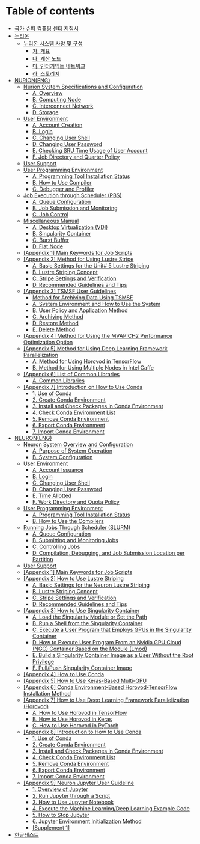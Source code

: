 # Table of contents

* [국가 슈퍼 컴퓨팅 센터 지침서](README.md)
* [누리온](undefined/README.md)
  * [누리온 시스템 사양 및 구성](ksc/kor/NURION\(KOR\)/NSSaC/README.md)
    * [가. 개요](ksc/kor/NURION\(KOR\)/NSSaC/Overview.md)
    * [나. 계산 노드](ksc/kor/NURION\(KOR\)/NSSaC/ComputingNode.md)
    * [다. 인터커넥트 네트워크](ksc/kor/NURION\(KOR\)/NSSaC/InterconnectNetwork.md)
    * [라. 스토리지](ksc/kor/NURION\(KOR\)/NSSaC/Storage.md)
* [NURION(ENG)](nurion-eng/README.md)
  * [Nurion System Specifications and Configuration](ksc/eng/NURION\(ENG\)/NSSaC/README.md)
    * [A. Overview](ksc/eng/NURION\(ENG\)/NSSaC/Overview.md)
    * [B. Computing Node](ksc/eng/NURION\(ENG\)/NSSaC/ComputingNode.md)
    * [C. Interconnect Network](ksc/eng/NURION\(ENG\)/NSSaC/InterconnectNetwork.md)
    * [D. Storage](ksc/eng/NURION\(ENG\)/NSSaC/Storage.md)
  * [User Environment](ksc/eng/NURION\(ENG\)/UE/README.md)
    * [A. Account Creation](ksc/eng/NURION\(ENG\)/UE/AccountCreation.md)
    * [B. Login](ksc/eng/NURION\(ENG\)/UE/Login.md)
    * [C. Changing User Shell](ksc/eng/NURION\(ENG\)/UE/ChangingUserShell.md)
    * [D. Changing User Password](ksc/eng/NURION\(ENG\)/UE/ChangingUserPassword.md)
    * [E. Checking SRU Time Usage of User Account](ksc/eng/NURION\(ENG\)/UE/CheckingSRUTimeUsageofUserAccount.md)
    * [F. Job Directory and Quarter Policy](ksc/eng/NURION\(ENG\)/UE/JobDirectoryandQuarterPolicy.md)
  * [User Support](ksc/eng/NURION\(ENG\)/US/README.md)
  * [User Programming Environment](ksc/eng/NURION\(ENG\)/UPE/README.md)
    * [A. Programming Tool Installation Status](ksc/eng/NURION\(ENG\)/UPE/ProgrammingToolInstallationStatus.md)
    * [B. How to Use Compiler](ksc/eng/NURION\(ENG\)/UPE/HowtoUseCompiler.md)
    * [C. Debugger and Profiler](ksc/eng/NURION\(ENG\)/UPE/DebuggerandProfiler.md)
  * [Job Execution through Scheduler (PBS)](ksc/eng/NURION\(ENG\)/JEtS\(PBS\)/README.md)
    * [A. Queue Configuration](ksc/eng/NURION\(ENG\)/JEtS\(PBS\)/QueueConfiguration.md)
    * [B. Job Submission and Monitoring](ksc/eng/NURION\(ENG\)/JEtS\(PBS\)/JobSubmissionandMonitoring.md)
    * [C. Job Control](ksc/eng/NURION\(ENG\)/JEtS\(PBS\)/JobControl.md)
  * [Miscellaneous Manual](ksc/eng/NURION\(ENG\)/MM/README.md)
    * [A. Desktop Virtualization (VDI)](ksc/eng/NURION\(ENG\)/MM/DesktopVirtualization\(VDI\).md)
    * [B. Singularity Container](ksc/eng/NURION\(ENG\)/MM/SingularityContainer.md)
    * [C. Burst Buffer](ksc/eng/NURION\(ENG\)/MM/BurstBuffer.md)
    * [D. Flat Node](ksc/eng/NURION\(ENG\)/MM/FlatNode.md)
  * [\[Appendix 1\] Main Keywords for Job Scripts](ksc/eng/NURION\(ENG\)/Appendix1/README.md)
  * [\[Appendix 2\] Method for Using Lustre Stripe](ksc/eng/NURION\(ENG\)/Appendix2/README.md)
    * [A. Basic Settings for the Unit# 5 Lustre Striping](ksc/eng/NURION\(ENG\)/Appendix2/LustreStriping.md)
    * [B. Lustre Striping Concept](ksc/eng/NURION\(ENG\)/Appendix2/LustreStripingConcept.md)
    * [C. Stripe Settings and Verification](ksc/eng/NURION\(ENG\)/Appendix2/StripeSettingsandVerification.md)
    * [D. Recommended Guidelines and Tips](ksc/eng/NURION\(ENG\)/Appendix2/RecommendedGuidelinesandTips.md)
  * [\[Appendix 3\] TSMSF User Guidelines](ksc/eng/NURION\(ENG\)/Appendix3/README.md)
    * [Method for Archiving Data Using TSMSF](ksc/eng/NURION\(ENG\)/Appendix3/MethodforArchivingDataUsingTSMSF.md)
    * [A. System Environment and How to Use the System](ksc/eng/NURION\(ENG\)/Appendix3/SystemEnvironmentandHowtoUsetheSystem.md)
    * [B. User Policy and Application Method](ksc/eng/NURION\(ENG\)/Appendix3/UserPolicyandApplicationMethod.md)
    * [C. Archiving Method](ksc/eng/NURION\(ENG\)/Appendix3/ArchivingMethod.md)
    * [D. Restore Method](ksc/eng/NURION\(ENG\)/Appendix3/RestoreMethod.md)
    * [E. Delete Method](ksc/eng/NURION\(ENG\)/Appendix3/DeleteMethod.md)
  * [\[Appendix 4\] Method for Using the MVAPICH2 Performance Optimization Option](ksc/eng/NURION\(ENG\)/Appendix4/README.md)
  * [\[Appendix 5\] Method for Using Deep Learning Framework Parallelization](ksc/eng/NURION\(ENG\)/Appendix5/README.md)
    * [A. Method for Using Horovod in TensorFlow](ksc/eng/NURION\(ENG\)/Appendix5/MethodforUsingHorovodinTensorFlow.md)
    * [B. Method for Using Multiple Nodes in Intel Caffe](ksc/eng/NURION\(ENG\)/Appendix5/MethodforUsingMultipleNodesinIntelCaffe.md)
  * [\[Appendix 6\] List of Common Libraries](ksc/eng/NURION\(ENG\)/Appendix6/README.md)
    * [A. Common Libraries](ksc/eng/NURION\(ENG\)/Appendix6/CommonLibraries.md)
  * [\[Appendix 7\] Introduction on How to Use Conda](ksc/eng/NURION\(ENG\)/Appendix7/README.md)
    * [1. Use of Conda](ksc/eng/NURION\(ENG\)/Appendix7/UseofConda.md)
    * [2. Create Conda Environment](ksc/eng/NURION\(ENG\)/Appendix7/CreateCondaEnvironment.md)
    * [3. Install and Check Packages in Conda Environment](ksc/eng/NURION\(ENG\)/Appendix7/InstallandCheckPackagesinCondaEnvironment.md)
    * [4. Check Conda Environment List](ksc/eng/NURION\(ENG\)/Appendix7/CheckCondaEnvironmentList.md)
    * [5. Remove Conda Environment](ksc/eng/NURION\(ENG\)/Appendix7/RemoveCondaEnvironment.md)
    * [6. Export Conda Environment](ksc/eng/NURION\(ENG\)/Appendix7/ExportCondaEnvironment.md)
    * [7. Import Conda Environment](ksc/eng/NURION\(ENG\)/Appendix7/ImportCondaEnvironment.md)
* [NEURON(ENG)](neuron-eng/README.md)
  * [Neuron System Overview and Configuration](ksc/eng/NEURON\(ENG\)/NSOaC/README.md)
    * [A. Purpose of System Operation](ksc/eng/NEURON\(ENG\)/NSOaC/PurposeofSystemOperation.md)
    * [B. System Configuration](ksc/eng/NEURON\(ENG\)/NSOaC/SystemConfiguration.md)
  * [User Environment](ksc/eng/NEURON\(ENG\)/UE/README.md)
    * [A. Account Issuance](ksc/eng/NEURON\(ENG\)/UE/AccountIssuance.md)
    * [B. Login](ksc/eng/NEURON\(ENG\)/UE/Login.md)
    * [C. Changing User Shell](ksc/eng/NEURON\(ENG\)/UE/ChangingUserShell.md)
    * [D. Changing User Password](ksc/eng/NEURON\(ENG\)/UE/ChangingUserPassword.md)
    * [E. Time Allotted](ksc/eng/NEURON\(ENG\)/UE/TimeAllotted.md)
    * [F. Work Directory and Quota Policy](ksc/eng/NEURON\(ENG\)/UE/WorkDirectoryandQuotaPolicy.md)
  * [User Programming Environment](ksc/eng/NEURON\(ENG\)/UPE/README.md)
    * [A. Programming Tool Installation Status](ksc/eng/NEURON\(ENG\)/UPE/ProgrammingToolInstallationStatus.md)
    * [B. How to Use the Compilers](ksc/eng/NEURON\(ENG\)/UPE/HowtoUsetheCompilers.md)
  * [Running Jobs Through Scheduler (SLURM)](ksc/eng/NEURON\(ENG\)/RJTS\(SLURM\)/README.md)
    * [A. Queue Configuration](ksc/eng/NEURON\(ENG\)/RJTS\(SLURM\)/QueueConfiguration.md)
    * [B. Submitting and Monitoring Jobs](ksc/eng/NEURON\(ENG\)/RJTS\(SLURM\)/SubmittingandMonitoringJobs.md)
    * [C. Controlling Jobs](ksc/eng/NEURON\(ENG\)/RJTS\(SLURM\)/ControllingJobs.md)
    * [D. Compilation, Debugging, and Job Submission Location per Partition](ksc/eng/NEURON\(ENG\)/RJTS\(SLURM\)/Compilation\_Debugging\_andJobSubmissionLocationperPartition.md)
  * [User Support](ksc/eng/NEURON\(ENG\)/US/README.md)
  * [\[Appendix 1\] Main Keywords for Job Scripts](ksc/eng/NEURON\(ENG\)/Appendix1/README.md)
  * [\[Appendix 2\] How to Use Lustre Striping](ksc/eng/NEURON\(ENG\)/Appendix2/README.md)
    * [A. Basic Settings for the Neuron Lustre Striping](ksc/eng/NEURON\(ENG\)/Appendix2/LustreStriping.md)
    * [B. Lustre Striping Concept](ksc/eng/NEURON\(ENG\)/Appendix2/LustreStripingConcept.md)
    * [C. Stripe Settings and Verification](neuron-eng/appendix2/c.-stripe-settings-and-verification.md)
    * [D. Recommended Guidelines and Tips](neuron-eng/appendix2/d.-recommended-guidelines-and-tips.md)
  * [\[Appendix 3\] How to Use Singularity Container](ksc/eng/NEURON\(ENG\)/Appendix3/README.md)
    * [A. Load the Singularity Module or Set the Path](ksc/eng/NEURON\(ENG\)/Appendix3/LoadtheSingularityModuleorSetthePath.md)
    * [B. Run a Shell from the Singularity Container](ksc/eng/NEURON\(ENG\)/Appendix3/RunaShellfromtheSingularityContainer.md)
    * [C. Execute a User Program that Employs GPUs in the Singularity Container](ksc/eng/NEURON\(ENG\)/Appendix3/ExecuteaUserProgramthatEmploysGPUsintheSingularityContainer.md)
    * [D. How to Execute User Program From an Nvidia GPU Cloud (NGC) Container Based on the Module (Lmod)](ksc/eng/NEURON\(ENG\)/Appendix3/HowtoExecuteUserProgramFromanNvidiaGPUCloud\(NGC\)ContainerBasedontheModule\(Lmod\).md)
    * [E. Build a Singularity Container Image as a User Without the Root Privilege](ksc/eng/NEURON\(ENG\)/Appendix3/BuildaSingularityContainerImageasaUserWithouttheRootPrivilege.md)
    * [F. Pull/Push Singularity Container Image](ksc/eng/NEURON\(ENG\)/Appendix3/Pull\_PushSingularityContainerImage.md)
  * [\[Appendix 4\] How to Use Conda](ksc/eng/NEURON\(ENG\)/Appendix4/README.md)
  * [\[Appendix 5\] How to Use Keras-Based Multi-GPU](ksc/eng/NEURON\(ENG\)/Appendix5/README.md)
  * [\[Appendix 6\] Conda Environment-Based Horovod-TensorFlow Installation Method](ksc/eng/NEURON\(ENG\)/Appendix6/README.md)
  * [\[Appendix 7\] How to Use Deep Learning Framework Parallelization (Horovod)](ksc/eng/NEURON\(ENG\)/Appendix7/README.md)
    * [A. How to Use Horovod in TensorFlow](ksc/eng/NEURON\(ENG\)/Appendix7/HowtoUseHorovodinTensorFlow.md)
    * [B. How to Use Horovod in Keras](ksc/eng/NEURON\(ENG\)/Appendix7/HowtoUseHorovodinKeras.md)
    * [C. How to Use Horovod in PyTorch](ksc/eng/NEURON\(ENG\)/Appendix7/HowtoUseHorovodinPyTorch.md)
  * [\[Appendix 8\] Introduction to How to Use Conda](ksc/eng/NEURON\(ENG\)/Appendix8/README.md)
    * [1. Use of Conda](ksc/eng/NEURON\(ENG\)/Appendix8/UseofConda.md)
    * [2. Create Conda Environment](ksc/eng/NEURON\(ENG\)/Appendix8/CreateCondaEnvironment.md)
    * [3. Install and Check Packages in Conda Environment](ksc/eng/NEURON\(ENG\)/Appendix8/InstallandCheckPackagesinCondaEnvironment.md)
    * [4. Check Conda Environment List](ksc/eng/NEURON\(ENG\)/Appendix8/CheckCondaEnvironmentList.md)
    * [5. Remove Conda Environment](ksc/eng/NEURON\(ENG\)/Appendix8/RemoveCondaEnvironment.md)
    * [6. Export Conda Environment](ksc/eng/NEURON\(ENG\)/Appendix8/ExportCondaEnvironment.md)
    * [7. Import Conda Environment](ksc/eng/NEURON\(ENG\)/Appendix8/ImportCondaEnvironment.md)
  * [\[Appendix 9\] Neuron Jupyter User Guideline](ksc/eng/NEURON\(ENG\)/Appendix9/README.md)
    * [1. Overview of Jupyter](ksc/eng/NEURON\(ENG\)/Appendix9/OverviewofJupyter.md)
    * [2. Run Jupyter through a Script](ksc/eng/NEURON\(ENG\)/Appendix9/RunJupyterthroughaScript.md)
    * [3. How to Use Jupyter Notebook](ksc/eng/NEURON\(ENG\)/Appendix9/HowtoUseJupyterNotebook.md)
    * [4. Execute the Machine Learning/Deep Learning Example Code](ksc/eng/NEURON\(ENG\)/Appendix9/ExecutetheMachineLearning\_DeepLearningExampleCode.md)
    * [5. How to Stop Jupyter](ksc/eng/NEURON\(ENG\)/Appendix9/HowtoStopJupyter.md)
    * [6. Jupyter Environment Initialization Method](ksc/eng/NEURON\(ENG\)/Appendix9/JupyterEnvironmentInitializationMethod.md)
    * [\[Supplement 1\]](ksc/eng/NEURON\(ENG\)/Appendix9/Supplement1.md)
* [한글테스트](https://app.gitbook.com/s/lWc3OQPTyvKGpr5VFTQD/)
